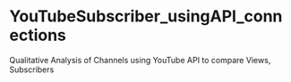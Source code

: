 # YouTubeSubscriber_usingAPI_connections
Qualitative Analysis of Channels using YouTube API to compare Views, Subscribers
